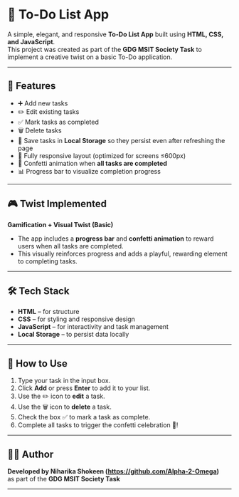 # 📝 To-Do List App

A simple, elegant, and responsive **To-Do List App** built using **HTML, CSS, and JavaScript**.  
This project was created as part of the **GDG MSIT Society Task** to implement a creative twist on a basic To-Do application.

---

## 🌟 Features

- ➕ Add new tasks  
- ✏️ Edit existing tasks  
- ✅ Mark tasks as completed  
- 🗑️ Delete tasks  
- 💾 Save tasks in **Local Storage** so they persist even after refreshing the page  
- 📱 Fully responsive layout (optimized for screens ≤600px)
- 🎉 Confetti animation when **all tasks are completed**
- 📊 Progress bar to visualize completion progress

---

## 🎮 Twist Implemented

**Gamification + Visual Twist (Basic)**  
- The app includes a **progress bar** and **confetti animation** to reward users when all tasks are completed.  
- This visually reinforces progress and adds a playful, rewarding element to completing tasks.  

---

## 🛠️ Tech Stack

- **HTML** – for structure  
- **CSS** – for styling and responsive design  
- **JavaScript** – for interactivity and task management  
- **Local Storage** – to persist data locally

---

## 🚀 How to Use

1. Type your task in the input box.  
2. Click **Add** or press **Enter** to add it to your list.  
3. Use the ✏️ icon to **edit** a task.  
4. Use the 🗑️ icon to **delete** a task.  
5. Check the box ✅ to mark a task as complete.  
6. Complete all tasks to trigger the confetti celebration 🎉!

---


## 👩‍💻 Author

**Developed by Niharika Shokeen (https://github.com/Alpha-2-Omega)**  
as part of the **GDG MSIT Society Task**

---



